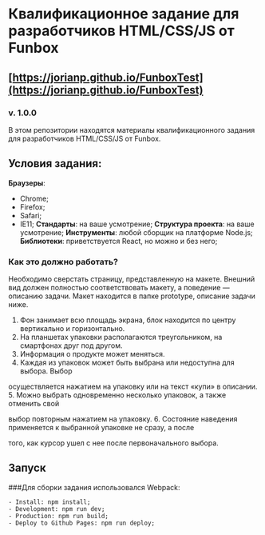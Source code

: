 # Квалификационное задание для разработчиков HTML/CSS/JS от Funbox
## [https://jorianp.github.io/FunboxTest](https://jorianp.github.io/FunboxTest)
### v. 1.0.0

В этом репозитории находятся материалы квалификационного задания для разработчиков HTML/CSS/JS от Funbox.

## Условия задания:

**Браузеры**: 
- Chrome;
- Firefox;
- Safari;
- IE11;
**Стандарты**: на ваше усмотрение;
**Структура проекта**: на ваше усмотрение;
**Инструменты**: любой сборщик на платформе Node.js;
**Библиотеки**: приветствуется React, но можно и без него;

### Как это должно работать?

Необходимо сверстать страницу, представленную на макете. Внешний вид должен полностью соответствовать макету, а поведение — описанию задачи. Макет находится в папке prototype, описание задачи ниже.

1. Фон занимает всю площадь экрана, блок находится по центру вертикально и горизонтально.
2. На планшетах упаковки располагаются треугольником, на смартфонах друг под другом.
3. Информация о продукте может меняться.
4. Каждая из упаковок может быть выбрана или недоступна для выбора. Выбор

осуществляется нажатием на упаковку или на текст «купи» в описании.
5. Можно выбрать одновременно несколько упаковок, а также отменить свой

выбор повторным нажатием на упаковку.
6. Состояние наведения применяется к выбранной упаковке не сразу, а после

того, как курсор ушел с нее после первоначального выбора.

## Запуск

###Для сборки задания использовался Webpack:

```
- Install: npm install;
- Development: npm run dev;
- Production: npm run build;
- Deploy to Github Pages: npm run deploy;

```
